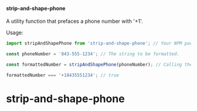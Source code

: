 #### strip-and-shape-phone

A utility function that prefaces a phone number with '+1'.

Usage:
```javascript
import stripAndShapePhone from 'strip-and-shape-phone'; // Your NPM package.

const phoneNumber = '843-555-1234'; // The string to be formatted.

const formattedNumber = stripAndShapePhone(phoneNumber); // Calling the imported package.

formattedNumber === '+18435551234'; // true
```
# strip-and-shape-phone
